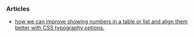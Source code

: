 ### Articles

- [how we can improve showing numbers in a table or list and align them better with CSS typography options.](https://www.robinrendle.com/notes/the-smallest-difference.html)
